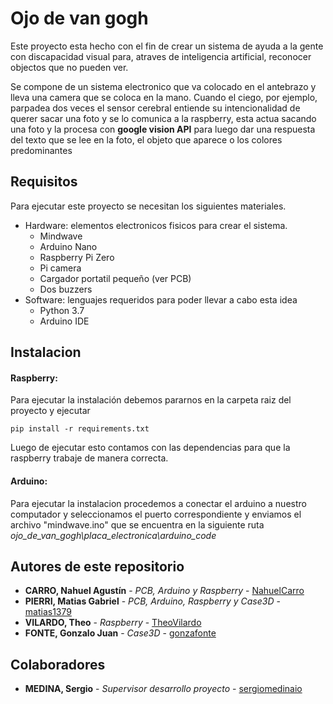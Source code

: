 

# Ojo de van gogh

Este proyecto esta hecho con el fin de crear un sistema de ayuda a la gente con discapacidad visual para, atraves de inteligencia artificial, reconocer objectos que no pueden ver. 

Se compone de un sistema electronico que va colocado en el antebrazo y lleva una camera que se coloca en la mano. Cuando el ciego, por ejemplo, parpadea dos veces el sensor cerebral entiende su intencionalidad de querer sacar una foto y se lo comunica a la raspberry, esta actua sacando una foto y la procesa con **google vision API** para luego dar una respuesta del texto que se lee en la foto, el objeto que aparece o los colores predominantes

## Requisitos

Para ejecutar este proyecto se necesitan los siguientes materiales.

- Hardware: elementos electronicos fisicos para crear el sistema.
  - Mindwave
  - Arduino Nano
  - Raspberry Pi Zero
  - Pi camera
  - Cargador portatil pequeño (ver PCB)
  - Dos buzzers
- Software: lenguajes requeridos para poder llevar a cabo esta idea
  - Python 3.7
  - Arduino IDE

## Instalacion

#### Raspberry:

Para ejecutar la instalación debemos pararnos en la carpeta raiz del proyecto y ejecutar

```shell
pip install -r requirements.txt
```

Luego de ejecutar esto contamos con las dependencias para que la raspberry trabaje de manera correcta. 

#### Arduino:

Para ejecutar la instalacion procedemos a conectar el arduino a nuestro computador y seleccionamos el puerto correspondiente y enviamos el archivo "mindwave.ino" que se encuentra en la siguiente ruta *ojo_de_van_gogh\placa_electronica\arduino_code*

## Autores de este repositorio 

- **CARRO, Nahuel Agustín** - *PCB, Arduino y Raspberry* - [NahuelCarro](https://github.com/NahuelCarro)
- **PIERRI, Matias Gabriel** - *PCB, Arduino, Raspberry y Case3D* - [matias1379](https://github.com/matias1379)
- **VILARDO, Theo** - *Raspberry* - [TheoVilardo](https://github.com/theovilardo)
- **FONTE, Gonzalo Juan** - *Case3D* - [gonzafonte](https://github.com/gonzafonte)

## Colaboradores

- **MEDINA, Sergio** - *Supervisor desarrollo proyecto* - [sergiomedinaio](https://github.com/sergiomedinaio)


